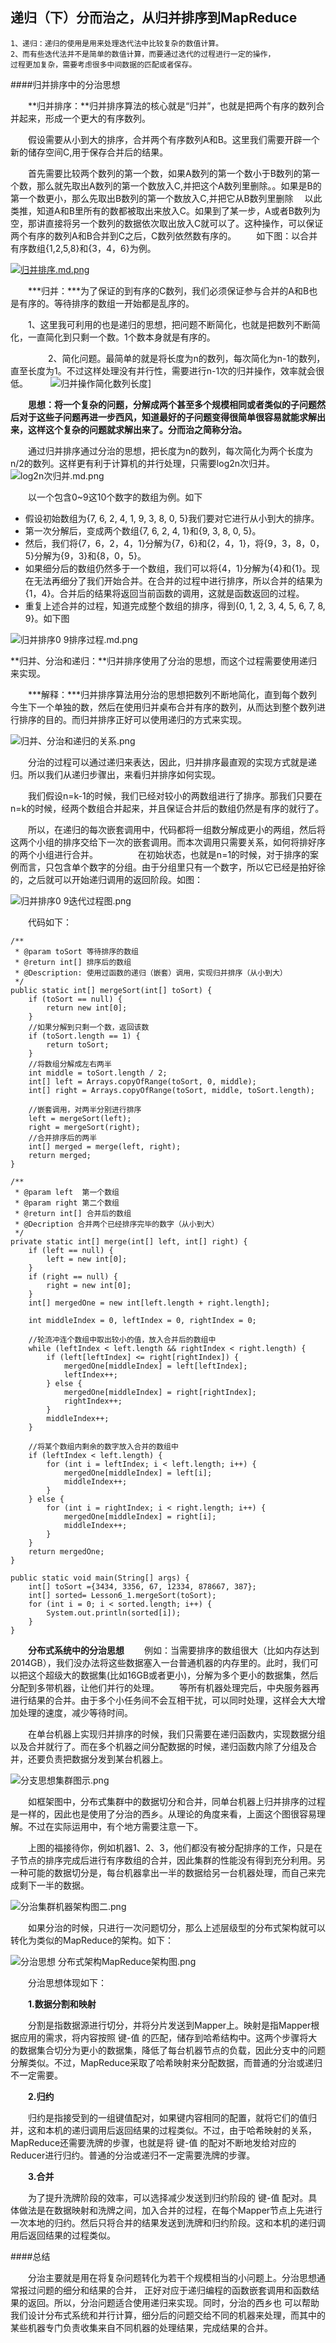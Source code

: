 ## 递归（下）分而治之，从归并排序到MapReduce

	1、递归：递归的使用是用来处理迭代法中比较复杂的数值计算。
	2、而有些迭代法并不是简单的数值计算，而要通过迭代的过程进行一定的操作，
	过程更加复杂，需要考虑很多中间数据的匹配或者保存。



####归并排序中的分治思想

　　**归并排序：**归并排序算法的核心就是“归并”，也就是把两个有序的数列合并起来，形成一个更大的有序数列。

　　假设需要从小到大的排序，合并两个有序数列A和B。这里我们需要开辟一个新的储存空间C,用于保存合并后的结果。

　　首先需要比较两个数列的第一个数，如果A数列的第一个数小于B数列的第一个数，那么就先取出A数列的第一个数放入C,并把这个A数列里删除。。如果是B的第一个数更小，那么先取出B数列的第一个数放入C,并把它从B数列里删除
　以此类推，知道A和B里所有的数都被取出来放入C。如果到了某一步，A或者B数列为空，那讲直接将另一个数列的数据依次取出放入C就可以了。这种操作，可以保证两个有序的数列A和B合并到C之后，C数列依然数有序的。
　　如下图：以合并有序数组{1,2,5,8}和{3，4，6}为例。

[![归并排序.md.png](https://s2.ax1x.com/2019/11/13/M8LXiF.md.png)](https://imgchr.com/i/M8LXiF)


　　***归并：***为了保证的到有序的C数列，我们必须保证参与合并的A和B也是有序的。等待排序的数组一开始都是乱序的。


　　1、这里我可利用的也是递归的思想，把问题不断简化，也就是把数列不断简化，一直简化到只剩一个数。1个数本身就是有序的。

　　
　　2、简化问题。最简单的就是将长度为n的数列，每次简化为n-1的数列，直至长度为1。不过这样处理没有并行性，需要进行n-1次的归并操作，效率就会很低。
　　
![归并操作简化数列长度](https://s2.ax1x.com/2019/11/14/MYvw5t.md.png)]

　　**思想：将一个复杂的问题，分解成两个甚至多个规模相同或者类似的子问题然后对于这些子问题再进一步西风，知道最好的子问题变得很简单很容易就能求解出来，这样这个复杂的问题就求解出来了。分而治之简称分治。**

　　通过归并排序通过分治的思想，把长度为n的数列，每次简化为两个长度为n/2的数列。这样更有利于计算机的并行处理，只需要log2n次归并。
![log2n次归并.md.png](https://s2.ax1x.com/2019/11/14/MtP0eO.md.png)

　　以一个包含0~9这10个数字的数组为例。如下

* 假设初始数组为{7, 6, 2, 4, 1, 9, 3, 8, 0, 5}我们要对它进行从小到大的排序。
* 第一次分解后，变成两个数组{7, 6, 2, 4, 1}和{9, 3, 8, 0, 5}。
* 然后，我们将{7，6，2，4，1}分解为{7，6}和{2，4，1}，将{9，3，8，0，5}分解为{9，3}和{8，0，5}。
* 如果细分后的数组仍然多于一个数组，我们可以将{4，1}分解为{4}和{1}。现在无法再细分了我们开始合并。在合并的过程中进行排序，所以合并的结果为{1，4}。合并后的结果将返回当前函数的调用，这就是函数返回的过程。
* 重复上述合并的过程，知道完成整个数组的排序，得到{0, 1, 2, 3, 4, 5, 6, 7, 8, 9}。如下图

![归并排序0 9排序过程.md.png](https://s2.ax1x.com/2019/11/14/MYxUQU.md.png)

**归并、分治和递归：**归并排序使用了分治的思想，而这个过程需要使用递归来实现。

　　***解释：***归并排序算法用分治的思想把数列不断地简化，直到每个数列今生下一个单独的数，然后在使用归并桌布合并有序的数列，从而达到整个数列进行排序的目的。而归并排序正好可以使用递归的方式来实现。

![归并、分治和递归的关系.png](https://s2.ax1x.com/2019/11/14/MYxGiq.png)

　　分治的过程可以通过递归来表达，因此，归并排序最直观的实现方式就是递归。所以我们从递归步骤出，来看归并排序如何实现。

　　我们假设n=k-1的时候，我们已经对较小的两数组进行了排序。那我们只要在n=k的时候，经两个数组合并起来，并且保证合并后的数组仍然是有序的就行了。

　　所以，在递归的每次嵌套调用中，代码都将一组数分解成更小的两组，然后将这两个小组的排序交给下一次的嵌套调用。而本次调用只需要关系，如何将排好序的两个小组进行合并。
　　
　　在初始状态，也就是n=1的时候，对于排序的案例而言，只包含单个数字的分组。由于分组里只有一个数字，所以它已经是拍好徐的，之后就可以开始递归调用的返回阶段。如图：


![归并排序0 9迭代过程图.png](https://s2.ax1x.com/2019/11/14/MtF3G9.png)

　　代码如下：
	
    /**
     * @param toSort 等待排序的数组
     * @return int[] 排序后的数组
     * @Description: 使用过函数的递归（嵌套）调用，实现归并排序（从小到大）
     */
    public static int[] mergeSort(int[] toSort) {
        if (toSort == null) {
            return new int[0];
        }
        //如果分解到只剩一个数，返回该数
        if (toSort.length == 1) {
            return toSort;
        }
        //将数组分解成左右两半
        int middle = toSort.length / 2;
        int[] left = Arrays.copyOfRange(toSort, 0, middle);
        int[] right = Arrays.copyOfRange(toSort, middle, toSort.length);

        //嵌套调用，对两半分别进行排序
        left = mergeSort(left);
        right = mergeSort(right);
        //合并排序后的两半
        int[] merged = merge(left, right);
        return merged;
    }

    /**
     * @param left  第一个数组
     * @param right 第二个数组
     * @return int[] 合并后的数组
     * @Decription 合并两个已经排序完毕的数字（从小到大）
     */
    private static int[] merge(int[] left, int[] right) {
        if (left == null) {
            left = new int[0];
        }
        if (right == null) {
            right = new int[0];
        }
        int[] mergedOne = new int[left.length + right.length];

        int middleIndex = 0, leftIndex = 0, rightIndex = 0;

        //轮流冲连个数组中取出较小的值，放入合并后的数组中
        while (leftIndex < left.length && rightIndex < right.length) {
            if (left[leftIndex] <= right[rightIndex]) {
                mergedOne[middleIndex] = left[leftIndex];
                leftIndex++;
            } else {
                mergedOne[middleIndex] = right[rightIndex];
                rightIndex++;
            }
            middleIndex++;
        }

        //将某个数组内剩余的数字放入合并的数组中
        if (leftIndex < left.length) {
            for (int i = leftIndex; i < left.length; i++) {
                mergedOne[middleIndex] = left[i];
                middleIndex++;
            }
        } else {
            for (int i = rightIndex; i < right.length; i++) {
                mergedOne[middleIndex] = right[i];
                middleIndex++;
            }
        }
        return mergedOne;
    }

	public static void main(String[] args) {
        int[] toSort ={3434, 3356, 67, 12334, 878667, 387};
        int[] sorted= Lesson6_1.mergeSort(toSort);
        for (int i = 0; i < sorted.length; i++) {
            System.out.println(sorted[i]);
        }
    }



　　**分布式系统中的分治思想**
　　例如：当需要排序的数组很大（比如内存达到2014GB），我们没办法将这些数据塞入一台普通机器的内存里的。此时，我们可以把这个超级大的数据集(比如16GB或者更小)，分解为多个更小的数据集，然后分配到多带机器，让他们并行的处理。
　　等所有机器处理完后，中央服务器再进行结果的合并。由于多个小任务间不会互相干扰，可以同时处理，这样会大大增加处理的速度，减少等待时间。

　　在单台机器上实现归并排序的时候，我们只需要在递归函数内，实现数据分组以及合并就行了。而在多个机器之间分配数据的时候，递归函数内除了分组及合并，还要负责把数据分发到某台机器上。

![分支思想集群图示.png](https://s2.ax1x.com/2019/11/14/MYx3on.png)

　　如框架图中，分布式集群中的数据切分和合并，同单台机器上归并排序的过程是一样的，因此也是使用了分治的西乡。从理论的角度来看，上面这个图很容易理解。不过在实际运用中，有个地方需要注意一下。

　　上图的福接待你，例如机器1、2、3，他们都没有被分配排序的工作，只是在子节点的排序完成后进行有序数组的合并，因此集群的性能没有得到充分利用。另一种可能的数据切分是，每台机器拿出一半的数据给另一台机器处理，而自己来完成剩下一半的数据。

![分治集群机器架构图二.png](https://s2.ax1x.com/2019/11/14/MYx1ds.png)

　　如果分治的时候，只进行一次问题切分，那么上述层级型的分布式架构就可以转化为类似的MapReduce的架构。如下：

![分治思想 分布式架构MapReduce架构图.png](https://s2.ax1x.com/2019/11/14/MYxJJ0.png)

　　分治思想体现如下：

　　**1.数据分割和映射**

　　分割是指数据源进行切分，并将分片发送到Mapper上。映射是指Mapper根据应用的需求，将内容按照 键-值 的匹配，储存到哈希结构中。这两个步骤将大的数据集合切分为更小的数据集，降低了每台机器节点的负载，因此分支中的问题分解类似。不过，MapReduce采取了哈希映射来分配数据，而普通的分治或递归不一定需要。 

　　**2.归约**
　　

　　归约是指接受到的一组键值配对，如果键内容相同的配置，就将它们的值归并，这和本机的递归调用后返回结果的过程类似。不过，由于哈希映射的关系，MapReduce还需要洗牌的步骤，也就是将 键-值 的配对不断地发给对应的Reducer进行归约。普通的分治或递归不一定需要洗牌的步骤。

　　**3.合并**

　　为了提升洗牌阶段的效率，可以选择减少发送到归约阶段的  键-值 配对。具体做法是在数据映射和洗牌之间，加入合并的过程，在每个Mapper节点上先进行一次本地的归约。然后只将合并的结果发送到洗牌和归约阶段。这和本机的递归调用后返回结果的过程类似。

####总结

　　分治主要就是用在将复杂问题转化为若干个规模相当的小问题上。分治思想通常报过问题的细分和结果的合并，
正好对应于递归编程的函数嵌套调用和函数结果的返回。所以，分治问题适合使用递归来实现。同时，分治的西乡也
可以帮助我们设计分布式系统和并行计算，细分后的问题交给不同的机器来处理，而其中的某些机器专门负责收集来自不同机器的处理结果，完成结果的合并。










